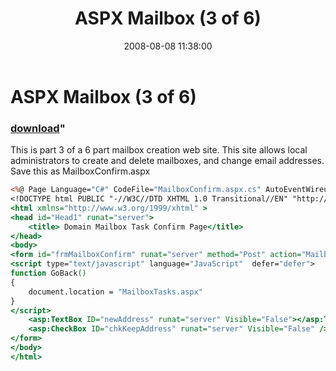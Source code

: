 ﻿---
pid:            507
parent:         0
children:       
poster:         Karl Mitschke
title:          ASPX Mailbox  (3 of 6)
date:           2008-08-08 11:38:00
format:         asp
---

# ASPX Mailbox  (3 of 6)

### [download](507.asp)"

This is part 3 of a 6 part mailbox creation web site.
This site allows local administrators to create and delete mailboxes, and change email addresses.  Save this as MailboxConfirm.aspx

```asp
<%@ Page Language="C#" CodeFile="MailboxConfirm.aspx.cs" AutoEventWireup="true" Inherits="MailboxConfirm" ClassName = "MailboxConfirm" %>
<!DOCTYPE html PUBLIC "-//W3C//DTD XHTML 1.0 Transitional//EN" "http://www.w3.org/TR/xhtml1/DTD/xhtml1-transitional.dtd">
<html xmlns="http://www.w3.org/1999/xhtml" >
<head id="Head1" runat="server">
    <title> Domain Mailbox Task Confirm Page</title>
</head>
<body>
<form id="frmMailboxConfirm" runat="server" method="Post" action="MailboxTaskResults.aspx">
<script type="text/javascript" language="JavaScript"  defer="defer">
function GoBack()
{
	document.location = "MailboxTasks.aspx"
}
</script>
    <asp:TextBox ID="newAddress" runat="server" Visible="False"></asp:TextBox>
    <asp:CheckBox ID="chkKeepAddress" runat="server" Visible="False" />
</form>
</body>
</html>
```
